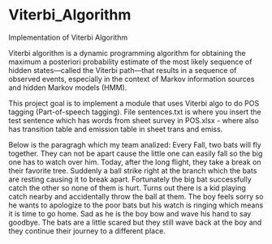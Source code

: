 # Viterbi_Algorithm
Implementation of Viterbi Algorithm

Viterbi algorithm is a dynamic programming algorithm for obtaining the maximum a posteriori probability 
estimate of the most likely sequence of hidden states—called the Viterbi path—that results in a sequence of observed events, especially in the context of Markov information sources and hidden Markov models (HMM).

This project goal is to implement a module that uses Viterbi algo to do POS tagging (Part-of-speech tagging).
File sentences.txt is where you insert the test sentence which has words from sheet survey in POS.xlsx - where also has transition table and emission table in sheet trans and emiss.

Below is the paragragh which my team analized:
Every	Fall, two bats	will fly together. They can not be apart cause the little one can easily fall so the big one has to watch over him. Today, after the long flight, they take a break on their favorite tree. Suddenly	a	ball	strike	right 	at	the	branch	which	the	bats	are	resting	causing	it	to	break	apart. Fortunately	the	big	bat	successfully	catch	the	other	so	none	of	them	is	hurt. Turns	out	there	is	a	kid	playing	catch	nearby	and	accidentally	throw 	the	ball	at	them. The	boy	feels	sorry	so	he	wants	to	apologize	to	the	poor	bats	but	his	watch	is 	ringing	which	means	it	is	time	to	go	home. Sad	as	he	is	the	boy	bow	and	wave	his	hand	to	say	goodbye. The 	bats	are 	a	little	scared	but	they	still	wave	back	at	the	boy	and	they	continue	their	journey	to	a 	different	place.








